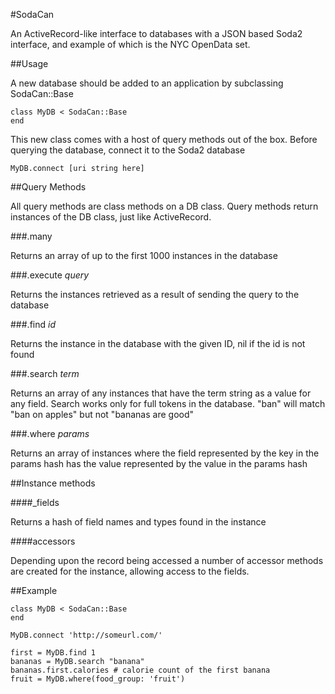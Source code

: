 #SodaCan

An ActiveRecord-like interface to databases with a JSON based Soda2 interface, and example of which is the NYC OpenData set.

##Usage

A new database should be added to an application by subclassing SodaCan::Base

    class MyDB < SodaCan::Base
    end

This new class comes with a host of query methods out of the box. Before querying the database, connect it to the Soda2 database

    MyDB.connect [uri string here]

##Query Methods

All query methods are class methods on a DB class. Query methods return instances of the DB class, just like ActiveRecord.

###.many

Returns an array of up to the first 1000 instances in the database

###.execute _query_

Returns the instances retrieved as a result of sending the query to the database

###.find _id_

Returns the instance in the database with the given ID, nil if the id is not found

###.search _term_

Returns an array of any instances that have the term string as a value for any field. Search works only for full tokens in the database. "ban" will match "ban on apples" but not "bananas are good"

###.where _params_

Returns an array of instances where the field represented by the key in the params hash has the value represented by the value in the params hash

##Instance methods

###\#\_fields

Returns a hash of field names and types found in the instance

###\#accessors

Depending upon the record being accessed a number of accessor methods are created for the instance, allowing access to the fields.

##Example

    class MyDB < SodaCan::Base
    end

    MyDB.connect 'http://someurl.com/'

    first = MyDB.find 1
    bananas = MyDB.search "banana"
    bananas.first.calories # calorie count of the first banana
    fruit = MyDB.where(food_group: 'fruit')
